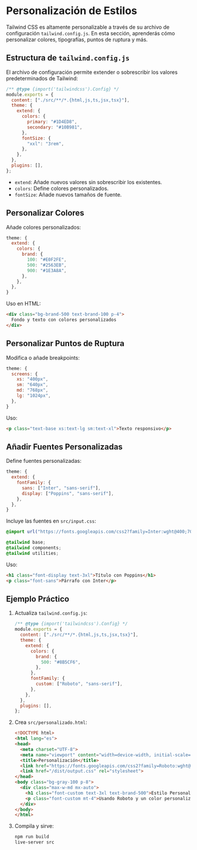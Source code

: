 # Personalización de Estilos

Tailwind CSS es altamente personalizable a través de su archivo de configuración `tailwind.config.js`. En esta sección, aprenderás cómo personalizar colores, tipografías, puntos de ruptura y más.

## Estructura de `tailwind.config.js`

El archivo de configuración permite extender o sobrescribir los valores predeterminados de Tailwind:

```javascript
/** @type {import('tailwindcss').Config} */
module.exports = {
  content: ["./src/**/*.{html,js,ts,jsx,tsx}"],
  theme: {
    extend: {
      colors: {
        primary: "#1D4ED8",
        secondary: "#10B981",
      },
      fontSize: {
        "xxl": "3rem",
      },
    },
  },
  plugins: [],
};
```

- `extend`: Añade nuevos valores sin sobrescribir los existentes.
- `colors`: Define colores personalizados.
- `fontSize`: Añade nuevos tamaños de fuente.

## Personalizar Colores

Añade colores personalizados:

```javascript
theme: {
  extend: {
    colors: {
      brand: {
        100: "#E0F2FE",
        500: "#2563EB",
        900: "#1E3A8A",
      },
    },
  },
}
```

Uso en HTML:

```html
<div class="bg-brand-500 text-brand-100 p-4">
  Fondo y texto con colores personalizados
</div>
```

## Personalizar Puntos de Ruptura

Modifica o añade breakpoints:

```javascript
theme: {
  screens: {
    xs: "400px",
    sm: "640px",
    md: "768px",
    lg: "1024px",
  },
}
```

Uso:

```html
<p class="text-base xs:text-lg sm:text-xl">Texto responsivo</p>
```

## Añadir Fuentes Personalizadas

Define fuentes personalizadas:

```javascript
theme: {
  extend: {
    fontFamily: {
      sans: ["Inter", "sans-serif"],
      display: ["Poppins", "sans-serif"],
    },
  },
}
```

Incluye las fuentes en `src/input.css`:

```css
@import url("https://fonts.googleapis.com/css2?family=Inter:wght@400;700&family=Poppins:wght@600&display=swap");

@tailwind base;
@tailwind components;
@tailwind utilities;
```

Uso:

```html
<h1 class="font-display text-3xl">Título con Poppins</h1>
<p class="font-sans">Párrafo con Inter</p>
```

## Ejemplo Práctico

1. Actualiza `tailwind.config.js`:

   ```javascript
   /** @type {import('tailwindcss').Config} */
   module.exports = {
     content: ["./src/**/*.{html,js,ts,jsx,tsx}"],
     theme: {
       extend: {
         colors: {
           brand: {
             500: "#8B5CF6",
           },
         },
         fontFamily: {
           custom: ["Roboto", "sans-serif"],
         },
       },
     },
     plugins: [],
   };
   ```

2. Crea `src/personalizado.html`:

   ```html
   <!DOCTYPE html>
   <html lang="es">
   <head>
     <meta charset="UTF-8">
     <meta name="viewport" content="width=device-width, initial-scale=1.0">
     <title>Personalización</title>
     <link href="https://fonts.googleapis.com/css2?family=Roboto:wght@400;700&display=swap" rel="stylesheet">
     <link href="/dist/output.css" rel="stylesheet">
   </head>
   <body class="bg-gray-100 p-8">
     <div class="max-w-md mx-auto">
       <h1 class="font-custom text-3xl text-brand-500">Estilo Personalizado</h1>
       <p class="font-custom mt-4">Usando Roboto y un color personalizado.</p>
     </div>
   </body>
   </html>
   ```

3. Compila y sirve:

   ```bash
   npm run build
   live-server src
   ```

